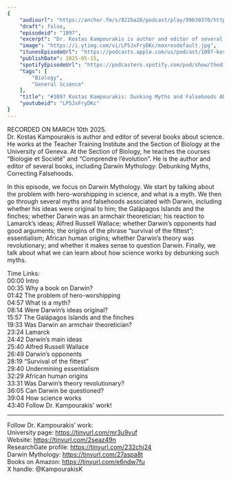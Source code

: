 ```yaml
---
{
	"audiourl": "https://anchor.fm/s/822ba20/podcast/play/99630370/https%3A%2F%2Fd3ctxlq1ktw2nl.cloudfront.net%2Fstaging%2F2025-2-10%2F35fdd45c-f756-1fbc-7ea3-8f7b694264be.m4a",
	"draft": false,
	"episodeid": "1097",
	"excerpt": "Dr. Kostas Kampourakis is author and editor of several books about science. He works at the Teacher Training Institute and the Section of Biology at the University of Geneva. At the Section of Biology, he teaches the courses “Biologie et Société” and “Comprendre l’évolution”. He is the author and editor of several books, including Darwin Mythology: Debunking Myths, Correcting Falsehoods.",
	"image": "https://i.ytimg.com/vi/LP5JxFryDKc/maxresdefault.jpg",
	"itunesEpisodeUrl": "https://podcasts.apple.com/us/podcast/1097-kostas-kampourakis-dunking-myths-and-falsehoods/id1451347236?i=1000708636647&uo=4",
	"publishDate": 2025-05-15,
	"spotifyEpisodeUrl": "https://podcasters.spotify.com/pod/show/thedissenter/episodes/1097-Kostas-Kampourakis-Dunking-Myths-and-Falsehoods-About-Charles-Darwin-e2vuvr2",
	"tags": [
		"Biology",
		"General Science"
	],
	"title": "#1097 Kostas Kampourakis: Dunking Myths and Falsehoods About Charles Darwin",
	"youtubeid": "LP5JxFryDKc"
}
---
```

RECORDED ON MARCH 10th 2025.  
Dr. Kostas Kampourakis is author and editor of several books about science. He works at the Teacher Training Institute and the Section of Biology at the University of Geneva. At the Section of Biology, he teaches the courses “Biologie et Société” and “Comprendre l’évolution”. He is the author and editor of several books, including Darwin Mythology: Debunking Myths, Correcting Falsehoods.

In this episode, we focus on Darwin Mythology. We start by talking about the problem with hero-worshipping in science, and what is a myth. We then go through several myths and falsehoods associated with Darwin, including whether his ideas were original to him; the Galápagos Islands and the finches; whether Darwin was an armchair theoretician; his reaction to Lamarck’s ideas; Alfred Russell Wallace; whether Darwin’s opponents had good arguments; the origins of the phrase “survival of the fittest”; essentialism; African human origins; whether Darwin’s theory was revolutionary; and whether it makes sense to question Darwin. Finally, we talk about what we can learn about how science works by debunking such myths.

Time Links:  
<time>00:00</time> Intro  
<time>00:35</time> Why a book on Darwin?  
<time>01:42</time> The problem of hero-worshipping  
<time>04:57</time> What is a myth?  
<time>08:14</time> Were Darwin’s ideas original?  
<time>15:57</time> The Galápagos Islands and the finches  
<time>19:33</time> Was Darwin an armchair theoretician?  
<time>23:24</time> Lamarck  
<time>24:42</time> Darwin’s main ideas  
<time>25:40</time> Alfred Russell Wallace  
<time>26:49</time> Darwin’s opponents  
<time>28:19</time> “Survival of the fittest”  
<time>29:40</time> Undermining essentialism  
<time>32:29</time> African human origins  
<time>33:31</time> Was Darwin’s theory revolutionary?  
<time>36:05</time> Can Darwin be questioned?  
<time>39:04</time> How science works  
<time>43:40</time> Follow Dr. Kampourakis’ work!

---

Follow Dr. Kampourakis’ work:  
University page: https://tinyurl.com/mr3u9vuf  
Website: https://tinyurl.com/2seaz49n  
ResearchGate profile: https://tinyurl.com/232chj24  
Darwin Mythology: https://tinyurl.com/27aspa8t  
Books on Amazon: https://tinyurl.com/e6ndw7fu  
X handle: @KampourakisK

